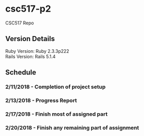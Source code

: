 # csc517-p2
CSC517 Repo

## Version Details
Ruby Version: Ruby 2.3.3p222  
Rails Version: Rails 5.1.4
  
## Schedule

### 2/11/2018 - Completion of project setup

### 2/13/2018 - Progress Report

### 2/17/2018 - Finish most of assigned part

### 2/20/2018 - Finish any remaining part of assignment
